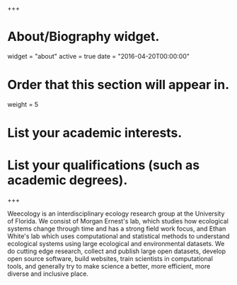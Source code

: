 +++
# About/Biography widget.
widget = "about"
active = true
date = "2016-04-20T00:00:00"

# Order that this section will appear in.
weight = 5

# List your academic interests.

# List your qualifications (such as academic degrees).
 
+++

Weecology is an interdisciplinary ecology research group at the University of Florida. We consist of Morgan Ernest's lab, which studies how ecological systems change through time and has a strong field work focus, and Ethan White's lab which uses computational and statistical methods to understand ecological systems using large ecological and environmental datasets. We do cutting edge research, collect and publish large open datasets, develop open source software, build websites, train scientists in computational tools, and generally try to make science a better, more efficient, more diverse and inclusive place.
